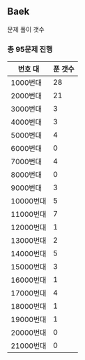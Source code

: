 ## Baek

문제 풀이 갯수

### 총 95문제 진행

번호 대 | 푼 갯수
--------- | -------
1000번대 | 28
2000번대 | 21
3000번대 | 3
4000번대 | 3
5000번대 | 4
6000번대 | 0
7000번대 | 4
8000번대 | 0
9000번대 | 3
10000번대 | 5
11000번대 | 7
12000번대 | 1
13000번대 | 2
14000번대 | 5
15000번대 | 3
16000번대 | 1
17000번대 | 4
18000번대 | 1
19000번대 | 1
20000번대 | 0
21000번대 | 0
